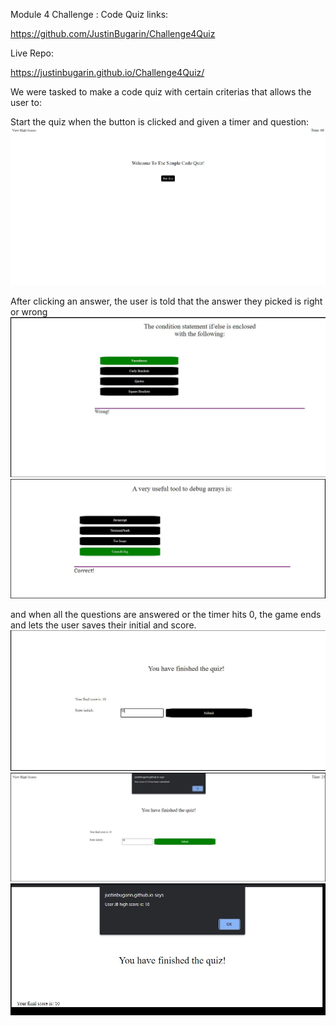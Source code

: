 Module 4 Challenge : Code Quiz links:

https://github.com/JustinBugarin/Challenge4Quiz

Live Repo:

https://justinbugarin.github.io/Challenge4Quiz/


We were tasked to make a code quiz with certain criterias that allows the user to:

Start the quiz when the button is clicked and given a timer and question:
![image desc](./assets/images/Challenge4-1.JPG)




After clicking an answer, the user is told that the answer they picked is right or wrong
![image desc](./assets/images/Challenge4-2.JPG)
![image desc](./assets/images/Challenge4-3.JPG)







and when all the questions are answered or the timer hits 0, the game ends and lets the user saves their initial and score.
![image desc](./assets/images/Challenge4-4.JPG)
![image desc](./assets/images/Challenge4-5.JPG)
![image desc](./assets/images/Challenge4-6.JPG)



